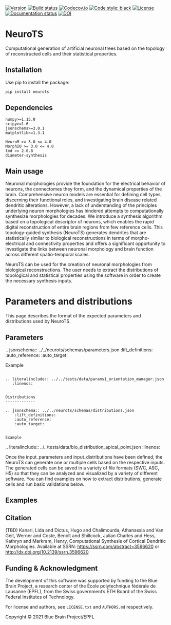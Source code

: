 [![Version](https://img.shields.io/pypi/v/neurots)](https://github.com/BlueBrain/NeuroTS/releases)
[![Build status](https://github.com/BlueBrain/NeuroTS/actions/workflows/run-tox.yml/badge.svg?branch=main)](https://github.com/BlueBrain/NeuroTS/actions)
[![Codecov.io](https://codecov.io/github/BlueBrain/NeuroTS/coverage.svg?branch=main)](https://codecov.io/github/BlueBrain/NeuroTS?branch=main)
[![Code style: black](https://img.shields.io/badge/code%20style-black-000000.svg)](https://github.com/psf/black)
[![License](https://img.shields.io/badge/License-GPLv3-blue)](https://github.com/BlueBrain/NeuroTS/blob/main/LICENSE.txt)
[![Documentation status](https://readthedocs.org/projects/neurots/badge/?version=latest)](https://neurots.readthedocs.io/)
[![DOI](https://img.shields.io/badge/DOI-10.1101/2020.04.15.040410-blue)](https://doi.org/10.1101/2020.04.15.040410)


# NeuroTS

Computational generation of artificial neuronal trees based on the topology of reconstructed cells and their
statistical properties.


## Installation

Use pip to install the package:

```bash
pip install neurots
```

## Dependencies

```
numpy>=1.15.0
scipy>=1.6
jsonschema>=3.0.1
matplotlib>=1.3.1

NeuroM >= 3.0 <= 4.0
MorphIO >= 3.0 <= 4.0
tmd >= 2.0.8
diameter-synthesis
```

## Main usage

Neuronal morphologies provide the foundation for the electrical behavior of neurons, the connectomes they form, and the dynamical properties of the brain. Comprehensive neuron models are essential for defining cell types, discerning their functional roles, and investigating brain disease related dendritic alterations. However, a lack of understanding of the principles underlying neuron morphologies has hindered attempts to computationally synthesize morphologies for decades. We introduce a synthesis algorithm based on a topological descriptor of neurons, which enables the rapid digital reconstruction of entire brain regions from few reference cells. This topology-guided synthesis (NeuroTS) generates dendrites that are statistically similar to biological reconstructions in terms of morpho-electrical and connectivity properties and offers a significant opportunity to investigate the links between neuronal morphology and brain function across different spatio-temporal scales.

NeuroTS can be used for the creation of neuronal morphologies from biological reconstructions. The user needs to extract the distributions of topological and statistical properties using the software in order to create the necessary synthesis inputs. 


Parameters and distributions
============================

This page describes the format of the expected parameters and distributions used by NeuroTS.

Parameters
----------

.. jsonschema:: ../../neurots/schemas/parameters.json
    :lift_definitions:
    :auto_reference:
    :auto_target:


Example
~~~~~~~

.. literalinclude:: ../../tests/data/params1_orientation_manager.json
   :linenos:


Distributions
-------------

.. jsonschema:: ../../neurots/schemas/distributions.json
    :lift_definitions:
    :auto_reference:
    :auto_target:


Example
~~~~~~~

.. literalinclude:: ../../tests/data/bio_distribution_apical_point.json
   :linenos:

Once the input_parameters and input_distributions have been defined, the NeuroTS can generate one or multiple cells based on the respective inputs. The generated cells can be saved in a variety of file formats (SWC, ASC, H5) so that they can be analyzed and visualized by a variety of different software. You can find examples on how to extract distributions, generate cells and run basic validations below.


## Examples

## Citation

(TBD)
Kanari, Lida and Dictus, Hugo and Chalimourda, Athanassia and Van Geit, Werner and Coste, Benoît and Shillcock, Julian Charles and Hess, Kathryn and Markram, Henry, Computational Synthesis of Cortical Dendritic Morphologies. Available at SSRN: https://ssrn.com/abstract=3596620 or http://dx.doi.org/10.2139/ssrn.3596620 

## Funding & Acknowledgment

The development of this software was supported by funding to the Blue Brain Project, a research center of the École polytechnique fédérale de Lausanne (EPFL), from the Swiss government’s ETH Board of the Swiss Federal Institutes of Technology.

For license and authors, see `LICENSE.txt` and `AUTHORS.md` respectively.

Copyright © 2021 Blue Brain Project/EPFL

